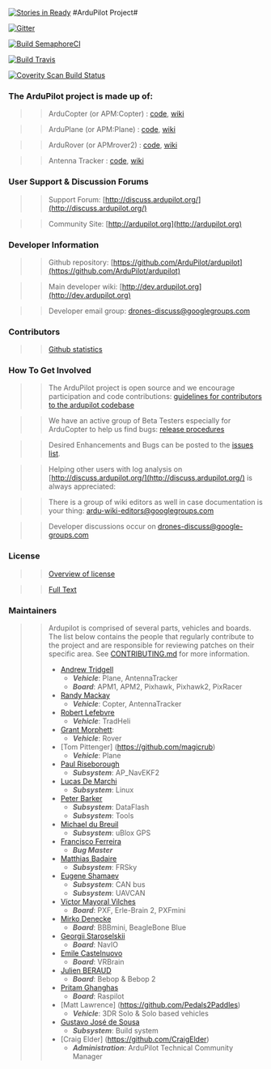 [![Stories in Ready](https://badge.waffle.io/diydrones/ardupilot.png?label=ready&title=Ready)](https://waffle.io/diydrones/ardupilot)
#ArduPilot Project#

[![Gitter](https://badges.gitter.im/Join%20Chat.svg)](https://gitter.im/ArduPilot/ardupilot?utm_source=badge&utm_medium=badge&utm_campaign=pr-badge&utm_content=badge)

[![Build SemaphoreCI](https://semaphoreci.com/api/v1/projects/4d28a40d-b6a6-4bfb-9780-95d92aabb178/667563/badge.svg)](https://semaphoreci.com/diydrones/ardupilot)

[![Build Travis](https://travis-ci.org/ArduPilot/ardupilot.svg?branch=master)](https://travis-ci.org/ArduPilot/ardupilot)

[![Coverity Scan Build Status](https://scan.coverity.com/projects/5331/badge.svg)](https://scan.coverity.com/projects/diydrones-ardupilot)

### The ArduPilot project is made up of: ###
>>ArduCopter (or APM:Copter) : [code](https://github.com/ArduPilot/ardupilot/tree/master/ArduCopter), [wiki](http://ardupilot.org/copter/index.html)

>>ArduPlane (or APM:Plane) : [code](https://github.com/ArduPilot/ardupilot/tree/master/ArduPlane), [wiki](http://ardupilot.org/plane/index.html)

>>ArduRover (or APMrover2) : [code](https://github.com/ArduPilot/ardupilot/tree/master/APMrover2), [wiki](http://ardupilot.org/rover/index.html)

>>Antenna Tracker : [code](https://github.com/ArduPilot/ardupilot/tree/master/AntennaTracker), [wiki](http://ardupilot.org/antennatracker/index.html)

### User Support & Discussion Forums ###
>>Support Forum: [http://discuss.ardupilot.org/](http://discuss.ardupilot.org/)

>>Community Site: [http://ardupilot.org](http://ardupilot.org)

### Developer Information ###
>>Github repository: [https://github.com/ArduPilot/ardupilot](https://github.com/ArduPilot/ardupilot)

>>Main developer wiki: [http://dev.ardupilot.org](http://dev.ardupilot.org)

>>Developer email group: drones-discuss@googlegroups.com

### Contributors ###
>>[Github statistics](https://github.com/ArduPilot/ardupilot/graphs/contributors)

### How To Get Involved ###
>>The ArduPilot project is open source and we encourage participation and code contributions: [guidelines for contributors to the ardupilot codebase](http://dev.ardupilot.org/wiki/guidelines-for-contributors-to-the-apm-codebase)

>>We have an active group of Beta Testers especially for ArduCopter to help us find bugs: [release procedures](http://dev.ardupilot.org/wiki/release-procedures)

>>Desired Enhancements and Bugs can be posted to the [issues list](https://github.com/ArduPilot/ardupilot/issues).

>>Helping other users with log analysis on [http://discuss.ardupilot.org/](http://discuss.ardupilot.org/) is always appreciated:

>>There is a group of wiki editors as well in case documentation is your thing: ardu-wiki-editors@googlegroups.com

>>Developer discussions occur on drones-discuss@google-groups.com

### License ###
>>[Overview of license](http://dev.ardupilot.com/wiki/license-gplv3)

>>[Full Text](https://github.com/ArduPilot/ardupilot/blob/master/COPYING.txt)

### Maintainers ###
>> Ardupilot is comprised of several parts, vehicles and boards. The list below
>> contains the people that regularly contribute to the project and are responsible
>> for reviewing patches on their specific area. See [CONTRIBUTING.md](.github/CONTRIBUTING.md)
>> for more information.
>>
>> - [Andrew Tridgell](https://github.com/tridge)
>>   - ***Vehicle***: Plane, AntennaTracker
>>   - ***Board***: APM1, APM2, Pixhawk, Pixhawk2, PixRacer
>> - [Randy Mackay](https://github.com/rmackay9)
>>   - ***Vehicle***: Copter, AntennaTracker
>> - [Robert Lefebvre](https://github.com/R-Lefebvre)
>>   - ***Vehicle***: TradHeli
>> - [Grant Morphett](https://github.com/gmorph):
>>   - ***Vehicle***: Rover
>> - [Tom Pittenger] (https://github.com/magicrub)
>>   - ***Vehicle***: Plane
>> - [Paul Riseborough](https://github.com/priseborough)
>>   - ***Subsystem***: AP_NavEKF2
>> - [Lucas De Marchi](https://github.com/lucasdemarchi)
>>   - ***Subsystem***: Linux
>> - [Peter Barker](https://github.com/peterbarker)
>>   - ***Subsystem***: DataFlash
>>   - ***Subsystem***: Tools
>> - [Michael du Breuil](https://github.com/WickedShell)
>>   - ***Subsystem***: uBlox GPS
>> - [Francisco Ferreira](https://github.com/oxinarf)
>>   - ***Bug Master***
>> - [Matthias Badaire](https://github.com/badzz)
>>   - ***Subsystem***: FRSky
>> - [Eugene Shamaev](https://github.com/EShamaev)
>>   - ***Subsystem***: CAN bus
>>   - ***Subsystem***: UAVCAN
>> - [Víctor Mayoral Vilches](https://github.com/vmayoral)
>>   - ***Board***: PXF, Erle-Brain 2, PXFmini
>> - [Mirko Denecke](https://github.com/mirkix)
>>   - ***Board***: BBBmini, BeagleBone Blue
>> - [Georgii Staroselskii](https://github.com/staroselskii)
>>   - ***Board***: NavIO
>> - [Emile Castelnuovo](https://github.com/emilecastelnuovo)
>>   - ***Board***: VRBrain
>> - [Julien BERAUD](https://github.com/jberaud)
>>   - ***Board***: Bebop & Bebop 2
>> - [Pritam Ghanghas](https://github.com/pritamghanghas)
>>   - ***Board***: Raspilot
>> - [Matt Lawrence] (https://github.com/Pedals2Paddles)
>>   - ***Vehicle***: 3DR Solo & Solo based vehicles
>> - [Gustavo José de Sousa](https://github.com/guludo)
>>   - ***Subsystem***: Build system
>> - [Craig Elder] (https://github.com/CraigElder)
>>   - ***Administration***: ArduPilot Technical Community Manager
